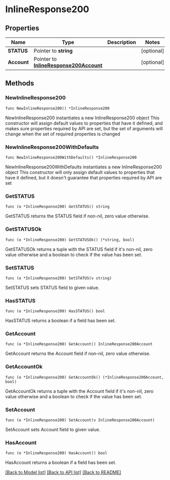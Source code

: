 # InlineResponse200

## Properties

Name | Type | Description | Notes
------------ | ------------- | ------------- | -------------
**STATUS** | Pointer to **string** |  | [optional] 
**Account** | Pointer to [**InlineResponse200Account**](inline_response_200_account.md) |  | [optional] 

## Methods

### NewInlineResponse200

`func NewInlineResponse200() *InlineResponse200`

NewInlineResponse200 instantiates a new InlineResponse200 object
This constructor will assign default values to properties that have it defined,
and makes sure properties required by API are set, but the set of arguments
will change when the set of required properties is changed

### NewInlineResponse200WithDefaults

`func NewInlineResponse200WithDefaults() *InlineResponse200`

NewInlineResponse200WithDefaults instantiates a new InlineResponse200 object
This constructor will only assign default values to properties that have it defined,
but it doesn't guarantee that properties required by API are set

### GetSTATUS

`func (o *InlineResponse200) GetSTATUS() string`

GetSTATUS returns the STATUS field if non-nil, zero value otherwise.

### GetSTATUSOk

`func (o *InlineResponse200) GetSTATUSOk() (*string, bool)`

GetSTATUSOk returns a tuple with the STATUS field if it's non-nil, zero value otherwise
and a boolean to check if the value has been set.

### SetSTATUS

`func (o *InlineResponse200) SetSTATUS(v string)`

SetSTATUS sets STATUS field to given value.

### HasSTATUS

`func (o *InlineResponse200) HasSTATUS() bool`

HasSTATUS returns a boolean if a field has been set.

### GetAccount

`func (o *InlineResponse200) GetAccount() InlineResponse200Account`

GetAccount returns the Account field if non-nil, zero value otherwise.

### GetAccountOk

`func (o *InlineResponse200) GetAccountOk() (*InlineResponse200Account, bool)`

GetAccountOk returns a tuple with the Account field if it's non-nil, zero value otherwise
and a boolean to check if the value has been set.

### SetAccount

`func (o *InlineResponse200) SetAccount(v InlineResponse200Account)`

SetAccount sets Account field to given value.

### HasAccount

`func (o *InlineResponse200) HasAccount() bool`

HasAccount returns a boolean if a field has been set.


[[Back to Model list]](../README.md#documentation-for-models) [[Back to API list]](../README.md#documentation-for-api-endpoints) [[Back to README]](../README.md)


